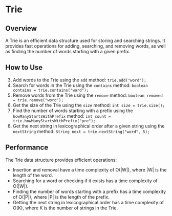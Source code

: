 # Trie

## Overview
A Trie is an efficient data structure used for storing and searching strings. It provides fast operations for adding, searching, and removing words, as well as finding the number of words starting with a given prefix.

## How to Use
3. Add words to the Trie using the `add` method: `trie.add("word");`
4. Search for words in the Trie using the `contains` method: `boolean contains = trie.contains("word");`
5. Remove words from the Trie using the `remove` method: `boolean removed = trie.remove("word");`
6. Get the size of the Trie using the `size` method: `int size = trie.size();`
7. Find the number of words starting with a prefix using the `howManyStartsWithPrefix` method: `int count = trie.howManyStartsWithPrefix("pre");`
8. Get the next string in lexicographical order after a given string using the `nextString` method: `String next = trie.nextString("word", 5);`

## Performance
The Trie data structure provides efficient operations:
- Insertion and removal have a time complexity of O(|W|), where |W| is the length of the word.
- Searching for a word or checking if it exists has a time complexity of O(|W|).
- Finding the number of words starting with a prefix has a time complexity of O(|P|), where |P| is the length of the prefix.
- Getting the next string in lexicographical order has a time complexity of O(K), where K is the number of strings in the Trie.

